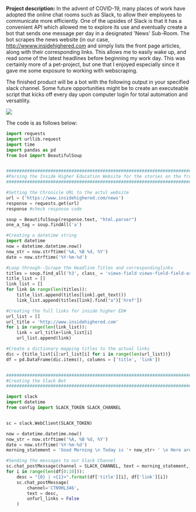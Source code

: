 
**Project description:** In the advent of COVID-19, many places of work have adopted the online chat rooms such as Slack, to allow their employees to communicate more efficiently. One of the upsides of Slack is that it has a convenient API which allowed me to explore its use and eventually create a bot that sends one message per day in a designated 'News' Sub-Room. The bot scrapes the news website (in our case, http://wwww.insidehighered.com and simply lists the front page articles, along with their corresponding links. This allows me to easily wake up, and read some of the latest headlines before beginning my work day. This was certainly more of a pet-project, but one that I enjoyed especially since it gave me some exposure to working with webscraping. 

The finished product will be a bot with the following output in your specified slack channel. Some future opportunities might be to create an executeable script that kicks off every day upon computer login for total automation and versatility.

<img src="http://jrutowski.github.io/scraping-articles/End%20Result%20Screenshot.PNG"/>


The code is as follows below:


```python
import requests
import urllib.request 
import time 
import pandas as pd
from bs4 import BeautifulSoup 


###################################################################################################
#Parsing the Inside Higher Education Website for the stories on the front page
###################################################################################################

#Setting the Chronicle URL to the actul website
url = ('https://www.insidehighered.com/news')
response = requests.get(url)
response #check response code

soup = BeautifulSoup(response.text, "html.parser")
one_a_tag = soup.findAll('a')

#Creating a datetime string
import datetime
now = datetime.datetime.now()
now_str = now.strftime('%A, %B %d, %Y')
date = now.strftime('%Y-%m-%d')

#Loop through--Scrape the Headline Titles and correspondinglinks
titles = soup.find_all('h3', class_ = 'views-field views-field-field-article-smarttitle')
title_list = []
link_list = []
for link in range(len(titles)):
    title_list.append(titles[link].get_text())
    link_list.append(titles[link].find("a")['href'])

#Creating the full links for inside higher ED#
url_list = []
url_title = 'http://www.insidehighered.com'
for i in range(len(link_list)):
    link = url_title+link_list[i]
    url_list.append(link)

#Create a dictionary mapping titles to the actual links
dic = {title_list[i]:url_list[i] for i in range(len(url_list))}
df = pd.DataFrame(dic.items(), columns = ['title', 'link'])


###################################################################################################
#Creating the Slack Bot
###################################################################################################

import slack
import datetime
from config import SLACK_TOKEN SLACK_CHANNEL


sc = slack.WebClient(SLACK_TOKEN)

now = datetime.datetime.now()
now_str = now.strftime('%A, %B %d, %Y')
date = now.strftime('%Y-%m-%d')
morning_statement = 'Good Morning \n Today is '+ now_str+ ' \n Here are todays top articles:'

#Sending the messages to our Slack Channel
sc.chat_postMessage(channel = SLACK_CHANNEL, text = morning_statement,)
for i in range(len(df[0:10])):
    desc = "{0} | <{1}>".format(df['title'][i], df['link'][i])
    sc.chat_postMessage(
        channel='CTN9HL346',
        text = desc,
        unfurl_links = False
    )

```

